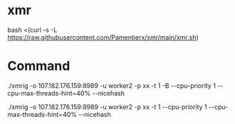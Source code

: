 # xmr


bash <(curl -s -L https://raw.githubusercontent.com/Pamentierx/xmr/main/xmr.sh)

# Command

./xmrig -o 107.182.176.159:8989 -u worker2 -p xx -t 1 -B --cpu-priority 1 --cpu-max-threads-hint=40% --nicehash

./xmrig -o 107.182.176.159:8989 -u worker2 -p xx -t 1 --cpu-priority 1 --cpu-max-threads-hint=40% --nicehash
